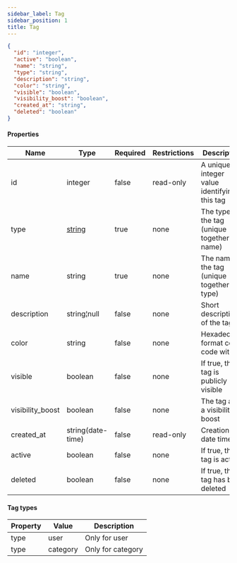 ```yaml
---
sidebar_label: Tag
sidebar_position: 1
title: Tag
---
```


```json
{
  "id": "integer",
  "active": "boolean",
  "name": "string",
  "type": "string",
  "description": "string",
  "color": "string",
  "visible": "boolean",
  "visibility_boost": "boolean",
  "created_at": "string",
  "deleted": "boolean"
}

```

#### Properties

| Name             | Type                                                  | Required | Restrictions | Description                                |
|------------------|-------------------------------------------------------|----------|--------------|--------------------------------------------|
| id               | integer                                               | false    | read-only    | A unique integer value identifying this tag |
| type             | [string](/docs/apireference/v2/schemas/tag#tag-types) | true     | none         | The type of the tag (unique together name) |
| name             | string                                                | true     | none         | The name of the tag (unique together type) |
| description      | string¦null                                           | false    | none         | Short description of the tag               |
| color            | string                                                | false    | none         | Hexadecimal format color code with #       |
| visible          | boolean                                               | false    | none         | If true, this tag is publicly visible      |
| visibility_boost | boolean                                               | false    | none         | The tag add a visibility boost             |
| created_at       | string(date-time)                                     | false    | read-only    | Creation date time                         |
| active           | boolean                                               | false    | none         | If true, this tag is active                |
| deleted          | boolean                                               | false    | none         | If true, this tag has been deleted         |

#### Tag types
| Property | Value    | Description       |
|----------|----------|-------------------|
| type     | user     | Only for user     |
| type     | category | Only for category |
